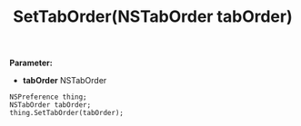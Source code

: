 ﻿---
uid: crmscript_ref_NSPreference_SetTabOrder
title: SetTabOrder(NSTabOrder tabOrder)
intellisense: NSPreference.SetTabOrder
keywords: NSPreference, GetTabOrder
so.topic: reference
---



**Parameter:** 
 - **tabOrder** NSTabOrder

```crmscript
NSPreference thing;
NSTabOrder tabOrder;
thing.SetTabOrder(tabOrder);
```

